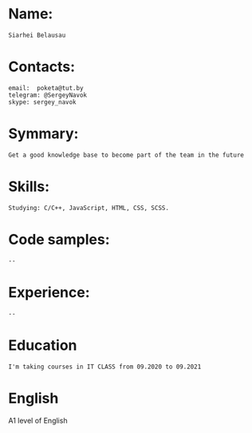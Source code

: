 # Name:
    Siarhei Belausau

# Contacts:
    email:  poketa@tut.by
    telegram: @SergeyNavok
    skype: sergey_navok

# Symmary:
    Get a good knowledge base to become part of the team in the future

# Skills:
    Studying: C/C++, JavaScript, HTML, CSS, SCSS.

# Code samples:
    --

# Experience:
    --

# Education
    I'm taking courses in IT CLASS from 09.2020 to 09.2021

# English
A1 level of English